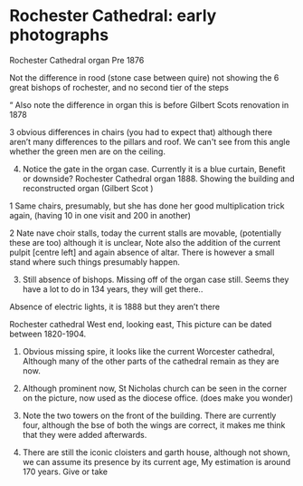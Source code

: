 # Rochester Cathedral: early photographs 



Rochester Cathedral organ Pre 1876 

Not the difference in rood (stone case between quire) not showing the 6 great bishops of rochester, and no second tier of the steps

“ Also note the difference in organ this is before Gilbert Scots renovation in 1878 

3 obvious differences in chairs (you had to expect that) although there aren’t many differences to the pillars and roof. We can't see from this angle whether the green men are on the ceiling.

4. Notice the gate in the organ case. Currently it is a blue curtain, Benefit or downside? 
Rochester Cathedral organ 1888. Showing the building and reconstructed organ (Gilbert Scot ) 

1 Same chairs, presumably, but she has done her good multiplication trick again, (having 10 in one visit and 200 in another)

2 Nate nave choir stalls, today the current stalls are movable, (potentially these are too) although it is unclear, Note also the addition of the current pulpit [centre left] and again absence of altar. There is however a small stand where such things presumably happen.

3. Still absence of bishops. Missing off of the organ case still. Seems they have a lot to do in 134 years, they will get there..

Absence of electric lights, it is 1888 but they aren’t there 


Rochester cathedral West end, looking east, This picture can be dated between 1820-1904. 

1. Obvious missing spire, it looks like the current Worcester cathedral, Although many of the other parts of the cathedral remain as they are now. 

2. Although prominent now, St Nicholas church can be seen in the corner on the picture, now used as the diocese office. (does make you wonder) 

3. Note the two towers on the front of the building. There are currently four, although the bse of both the wings are correct, it makes me think that they were added afterwards. 

4. There are still the iconic cloisters and garth house, although not shown, we can assume its presence by its current age, My estimation is around 170 years. Give or take
